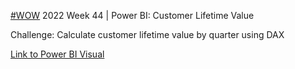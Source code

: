 [#WOW](https://workout-wednesday.com/pbi-2022-w44/) 2022 Week 44 | Power BI: Customer Lifetime Value

Challenge: Calculate customer lifetime value by quarter using DAX

[Link to Power BI Visual](https://app.powerbi.com/groups/me/reports/8abbf7b7-6b07-4e4c-96bc-1cb09e76c16d?ctid=898ed902-fca6-4a0e-9f69-cc03f1ac6556&pbi_source=linkShare)
